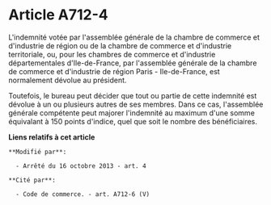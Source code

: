 # Article A712-4

L'indemnité votée par l'assemblée générale de la chambre de commerce et d'industrie de région ou de la chambre de commerce et
d'industrie territoriale, ou, pour les chambres de commerce et d'industrie départementales d'Ile-de-France, par l'assemblée
générale de la chambre de commerce et d'industrie de région Paris - Ile-de-France, est normalement dévolue au président. 

Toutefois, le bureau peut décider que tout ou partie de cette indemnité est dévolue à un ou plusieurs autres de ses membres.
Dans ce cas, l'assemblée générale compétente peut majorer l'indemnité au maximum d'une somme équivalant à 150 points
d'indice, quel que soit le nombre des bénéficiaires.

**Liens relatifs à cet article**

	**Modifié par**:

	  - Arrêté du 16 octobre 2013 - art. 4

	**Cité par**:

	  - Code de commerce. - art. A712-6 (V)
